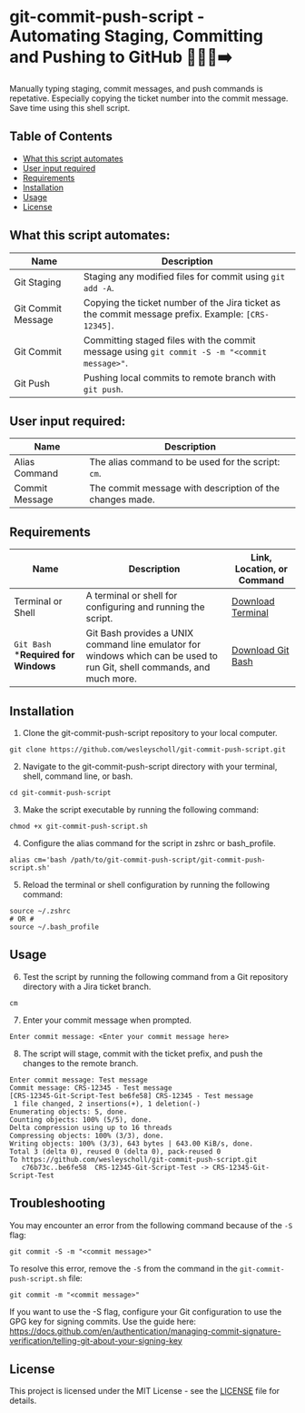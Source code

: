 # git-commit-push-script - Automating Staging, Committing and Pushing to GitHub 👨🏻‍💻➡️

Manually typing staging, commit messages, and push commands is repetative. Especially copying the ticket number into the commit message. Save time using this shell script.

## Table of Contents
* [What this script automates](#what-this-script-automates)
* [User input required](#user-input-required)
* [Requirements](#requirements)
* [Installation](#installation)
* [Usage](#usage)
* [License](#license)
  
## What this script automates:

| Name | Description |
| --- | --- | 
| Git Staging | Staging any modified files for commit using `git add -A`. |  
| Git Commit Message | Copying the ticket number of the Jira ticket as the commit message prefix. Example: `[CRS-12345]`. |
| Git Commit | Committing staged files with the commit message using `git commit -S -m "<commit message>"`. |
| Git Push | Pushing local commits to remote branch with `git push`. |

## User input required:

| Name | Description |
| --- | --- |
| Alias Command | The alias command to be used for the script: `cm`. |
| Commit Message | The commit message with description of the changes made. |

## Requirements

| Name | Description | Link, Location, or Command |
| --- | --- | --- |
| Terminal or Shell | A terminal or shell for configuring and running the script. | [Download Terminal](https://www.apple.com/macos/terminal/) |
| `Git Bash` ***Required for Windows** | Git Bash provides a UNIX command line emulator for windows which can be used to run Git, shell commands, and much more. | [Download Git Bash](https://gitforwindows.org/) |


## Installation

1. Clone the git-commit-push-script repository to your local computer. 

```shell
git clone https://github.com/wesleyscholl/git-commit-push-script.git
```

2. Navigate to the git-commit-push-script directory with your terminal, shell, command line, or bash.

```shell
cd git-commit-push-script
```

3. Make the script executable by running the following command:
```shell
chmod +x git-commit-push-script.sh
```

4. Configure the alias command for the script in zshrc or bash_profile.
```shell
alias cm='bash /path/to/git-commit-push-script/git-commit-push-script.sh'
```

5. Reload the terminal or shell configuration by running the following command:
```shell
source ~/.zshrc
# OR #
source ~/.bash_profile
```

## Usage

6. Test the script by running the following command from a Git repository directory with a Jira ticket branch.

```shell
cm
```

7. Enter your commit message when prompted.
```shell
Enter commit message: <Enter your commit message here>
```

8. The script will stage, commit with the ticket prefix, and push the changes to the remote branch.
```shell
Enter commit message: Test message
Commit message: CRS-12345 - Test message
[CRS-12345-Git-Script-Test be6fe58] CRS-12345 - Test message
 1 file changed, 2 insertions(+), 1 deletion(-)
Enumerating objects: 5, done.
Counting objects: 100% (5/5), done.
Delta compression using up to 16 threads
Compressing objects: 100% (3/3), done.
Writing objects: 100% (3/3), 643 bytes | 643.00 KiB/s, done.
Total 3 (delta 0), reused 0 (delta 0), pack-reused 0
To https://github.com/wesleyscholl/git-commit-push-script.git
   c76b73c..be6fe58  CRS-12345-Git-Script-Test -> CRS-12345-Git-Script-Test
```

## Troubleshooting

You may encounter an error from the following command because of the `-S` flag:
```shell
git commit -S -m "<commit message>" 
```
To resolve this error, remove the `-S` from the command in the `git-commit-push-script.sh` file:
```shell
git commit -m "<commit message>"
```
If you want to use the -S flag, configure your Git configuration to use the GPG key for signing commits.
Use the guide here: https://docs.github.com/en/authentication/managing-commit-signature-verification/telling-git-about-your-signing-key

## License
This project is licensed under the MIT License - see the [LICENSE](LICENSE) file for details.

